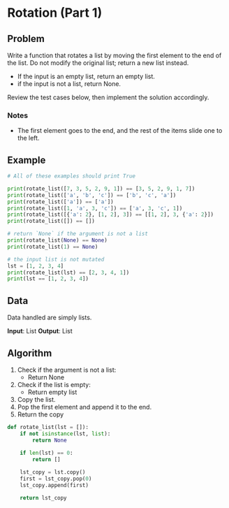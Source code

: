 # Rotation (Part 1)
## Problem
Write a function that rotates a list by moving the first element to the end of the list. Do not modify the original list; return a new list instead.

- If the input is an empty list, return an empty list.
- if the input is not a list, return None.

Review the test cases below, then implement the solution accordingly.

### Notes
- The first element goes to the end, and the rest of the items slide one to the left.

## Example
```python
# All of these examples should print True

print(rotate_list([7, 3, 5, 2, 9, 1]) == [3, 5, 2, 9, 1, 7])
print(rotate_list(['a', 'b', 'c']) == ['b', 'c', 'a'])
print(rotate_list(['a']) == ['a'])
print(rotate_list([1, 'a', 3, 'c']) == ['a', 3, 'c', 1])
print(rotate_list([{'a': 2}, [1, 2], 3]) == [[1, 2], 3, {'a': 2}])
print(rotate_list([]) == [])

# return `None` if the argument is not a list
print(rotate_list(None) == None)
print(rotate_list(1) == None)

# the input list is not mutated
lst = [1, 2, 3, 4]
print(rotate_list(lst) == [2, 3, 4, 1])
print(lst == [1, 2, 3, 4])
```

## Data
Data handled are simply lists.

**Input**: List
**Output**: List

## Algorithm
1. Check if the argument is not a list:
    - Return None
2. Check if the list is empty:
    - Return empty list
3. Copy the list.
4. Pop the first element and append it to the end.
5. Return the copy  

```python
def rotate_list(lst = []):
    if not isinstance(lst, list):
        return None
    
    if len(lst) == 0:
        return []

    lst_copy = lst.copy()
    first = lst_copy.pop(0)
    lst_copy.append(first)

    return lst_copy
```